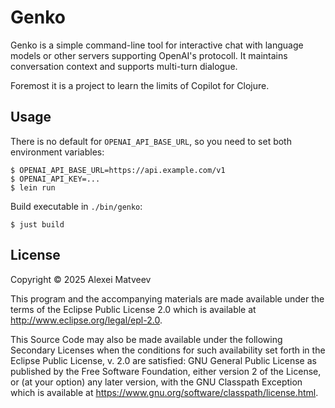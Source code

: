 # Genko

Genko is a simple command-line tool for interactive chat with language
models or other servers supporting OpenAI's protocoll. It maintains
conversation context and supports multi-turn dialogue.

Foremost it is a project to learn the limits of Copilot for Clojure.

## Usage

There is no default for `OPENAI_API_BASE_URL`, so you need to set
both environment variables:

    $ OPENAI_API_BASE_URL=https://api.example.com/v1
    $ OPENAI_API_KEY=...
    $ lein run

Build executable in `./bin/genko`:

    $ just build

## License

Copyright © 2025 Alexei Matveev

This program and the accompanying materials are made available under the
terms of the Eclipse Public License 2.0 which is available at
http://www.eclipse.org/legal/epl-2.0.

This Source Code may also be made available under the following Secondary
Licenses when the conditions for such availability set forth in the Eclipse
Public License, v. 2.0 are satisfied: GNU General Public License as published by
the Free Software Foundation, either version 2 of the License, or (at your
option) any later version, with the GNU Classpath Exception which is available
at https://www.gnu.org/software/classpath/license.html.
